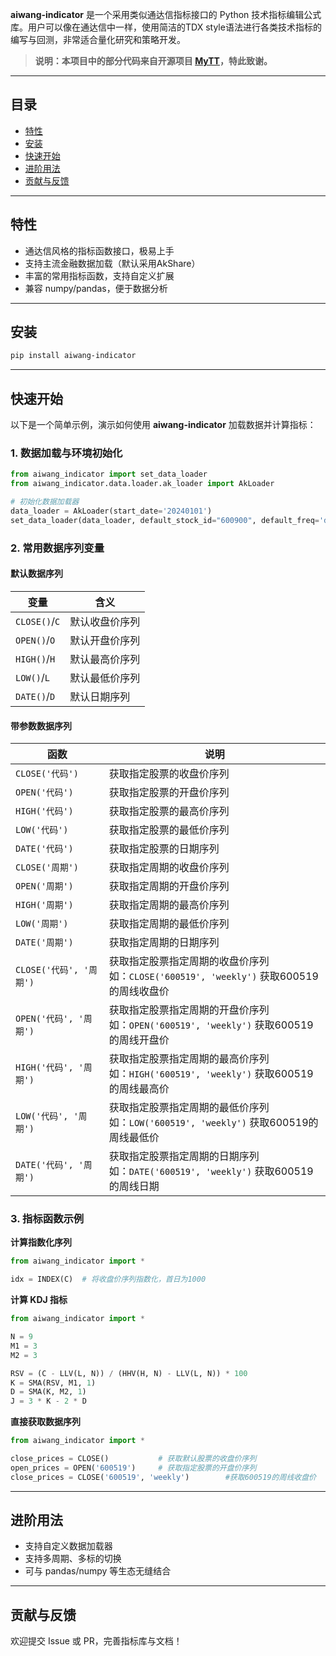 **aiwang-indicator** 是一个采用类似通达信指标接口的 Python 技术指标编辑公式库。用户可以像在通达信中一样，使用简洁的TDX style语法进行各类技术指标的编写与回测，非常适合量化研究和策略开发。

> **说明：本项目中的部分代码来自开源项目 [MyTT](https://github.com/mpquant/MyTT)，特此致谢。**

---

## 目录

- [特性](#特性)
- [安装](#安装)
- [快速开始](#快速开始)
- [进阶用法](#进阶用法)
- [贡献与反馈](#贡献与反馈)

---

## 特性

- 通达信风格的指标函数接口，极易上手
- 支持主流金融数据加载（默认采用AkShare）
- 丰富的常用指标函数，支持自定义扩展
- 兼容 numpy/pandas，便于数据分析

---

## 安装

```bash
pip install aiwang-indicator
```

---

## 快速开始

以下是一个简单示例，演示如何使用 **aiwang-indicator** 加载数据并计算指标：

### 1. 数据加载与环境初始化

```python
from aiwang_indicator import set_data_loader
from aiwang_indicator.data.loader.ak_loader import AkLoader

# 初始化数据加载器
data_loader = AkLoader(start_date='20240101')
set_data_loader(data_loader, default_stock_id="600900", default_freq='daily')
```

### 2. 常用数据序列变量

#### 默认数据序列

| 变量        | 含义         |
|-------------|--------------|
| `CLOSE()`/`C` | 默认收盘价序列 |
| `OPEN()`/`O`  | 默认开盘价序列 |
| `HIGH()`/`H`  | 默认最高价序列 |
| `LOW()`/`L`   | 默认最低价序列 |
| `DATE()`/`D`  | 默认日期序列      |

#### 带参数数据序列

| 函数         | 说明                         |
|--------------|------------------------------|
| `CLOSE('代码')` | 获取指定股票的收盘价序列 |
| `OPEN('代码')`  | 获取指定股票的开盘价序列 |
| `HIGH('代码')`  | 获取指定股票的最高价序列 |
| `LOW('代码')`   | 获取指定股票的最低价序列 |
| `DATE('代码')`  | 获取指定股票的日期序列   |
| `CLOSE('周期')` | 获取指定周期的收盘价序列 |
| `OPEN('周期')`  | 获取指定周期的开盘价序列 |
| `HIGH('周期')`  | 获取指定周期的最高价序列 |
| `LOW('周期')`   | 获取指定周期的最低价序列 |
| `DATE('周期')`  | 获取指定周期的日期序列   |
| `CLOSE('代码', '周期')`          | 获取指定股票指定周期的收盘价序列<br>如：`CLOSE('600519', 'weekly')` 获取600519的周线收盘价 |
| `OPEN('代码', '周期')`           | 获取指定股票指定周期的开盘价序列<br>如：`OPEN('600519', 'weekly')` 获取600519的周线开盘价   |
| `HIGH('代码', '周期')`           | 获取指定股票指定周期的最高价序列<br>如：`HIGH('600519', 'weekly')` 获取600519的周线最高价   |
| `LOW('代码', '周期')`            | 获取指定股票指定周期的最低价序列<br>如：`LOW('600519', 'weekly')` 获取600519的周线最低价     |
| `DATE('代码', '周期')`           | 获取指定股票指定周期的日期序列<br>如：`DATE('600519', 'weekly')` 获取600519的周线日期       |


### 3. 指标函数示例

**计算指数化序列**

```python
from aiwang_indicator import *

idx = INDEX(C)  # 将收盘价序列指数化，首日为1000
```

**计算 KDJ 指标**

```python
from aiwang_indicator import *

N = 9
M1 = 3
M2 = 3

RSV = (C - LLV(L, N)) / (HHV(H, N) - LLV(L, N)) * 100
K = SMA(RSV, M1, 1)
D = SMA(K, M2, 1)
J = 3 * K - 2 * D
```

**直接获取数据序列**

```python
from aiwang_indicator import *

close_prices = CLOSE()           # 获取默认股票的收盘价序列
open_prices = OPEN('600519')     # 获取指定股票的开盘价序列
close_prices = CLOSE('600519', 'weekly')        #获取600519的周线收盘价
```

---

## 进阶用法

- 支持自定义数据加载器
- 支持多周期、多标的切换
- 可与 pandas/numpy 等生态无缝结合

---

## 贡献与反馈

欢迎提交 Issue 或 PR，完善指标库与文档！